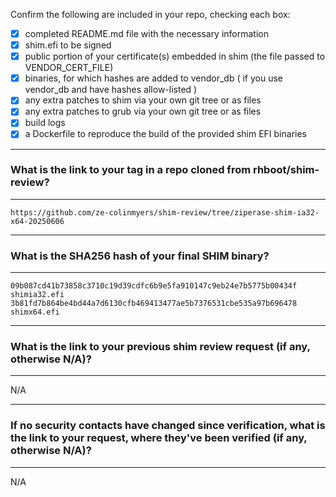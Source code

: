 Confirm the following are included in your repo, checking each box:

 - [x] completed README.md file with the necessary information
 - [x] shim.efi to be signed
 - [x] public portion of your certificate(s) embedded in shim (the file passed to VENDOR_CERT_FILE)
 - [x] binaries, for which hashes are added to vendor_db ( if you use vendor_db and have hashes allow-listed )
 - [x] any extra patches to shim via your own git tree or as files
 - [x] any extra patches to grub via your own git tree or as files
 - [x] build logs
 - [x] a Dockerfile to reproduce the build of the provided shim EFI binaries

*******************************************************************************
### What is the link to your tag in a repo cloned from rhboot/shim-review?
*******************************************************************************
`https://github.com/ze-colinmyers/shim-review/tree/ziperase-shim-ia32-x64-20250606`

*******************************************************************************
### What is the SHA256 hash of your final SHIM binary?
*******************************************************************************

```plain
09b087cd41b73858c3710c19d39cdfc6b9e5fa910147c9eb24e7b5775b00434f  shimia32.efi
3b81fd7b864be4bd44a7d6130cfb469413477ae5b7376531cbe535a97b696478  shimx64.efi
```

*******************************************************************************
### What is the link to your previous shim review request (if any, otherwise N/A)?
*******************************************************************************
N/A

*******************************************************************************
### If no security contacts have changed since verification, what is the link to your request, where they've been verified (if any, otherwise N/A)?
*******************************************************************************
N/A
